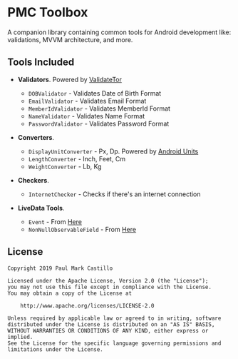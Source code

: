 # PMC Toolbox

A companion library containing common tools for Android development like: validations, MVVM architecture, and more.


## Tools Included

* __Validators__. Powered by [ValidateTor](https://github.com/nisrulz/validatetor)

    * `DOBValidator` - Validates Date of Birth Format
    * `EmailValidator` - Validates Email Format
    * `MemberIdValidator` - Validates MemberId Format
    * `NameValidator` - Validates Name Format
    * `PasswordValidator` - Validates Password Format

* __Converters__.

    * `DisplayUnitConverter` - Px, Dp. Powered by [Android Units](https://github.com/kevelbreh/androidunits)
    * `LengthConverter` - Inch, Feet, Cm
    * `WeightConverter` - Lb, Kg

* __Checkers__.

    * `InternetChecker` - Checks if there's an internet connection

* __LiveData Tools__.

    * `Event` - From [Here](https://github.com/google/iosched/blob/master/shared/src/main/java/com/google/samples/apps/iosched/shared/result/Event.kt)
    * `NonNullObservableField` - From [Here](https://medium.com/meesho-tech/non-null-observablefield-in-kotlin-bd72d31ab54f)


## License

```
Copyright 2019 Paul Mark Castillo

Licensed under the Apache License, Version 2.0 (the "License");
you may not use this file except in compliance with the License.
You may obtain a copy of the License at

    http://www.apache.org/licenses/LICENSE-2.0

Unless required by applicable law or agreed to in writing, software
distributed under the License is distributed on an "AS IS" BASIS,
WITHOUT WARRANTIES OR CONDITIONS OF ANY KIND, either express or implied.
See the License for the specific language governing permissions and
limitations under the License.
```